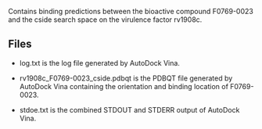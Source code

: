 Contains binding predictions between the bioactive compound F0769-0023 and the cside search space on the virulence factor rv1908c.

## Files

- log.txt is the log file generated by AutoDock Vina.

- rv1908c_F0769-0023_cside.pdbqt is the PDBQT file generated by AutoDock Vina containing the orientation and binding location of F0769-0023.

- stdoe.txt is the combined STDOUT and STDERR output of AutoDock Vina.

